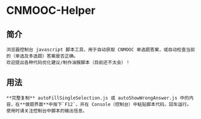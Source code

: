 # CNMOOC-Helper
## 简介
	浏览器控制台 javascript 脚本工具，用于自动获取 CNMOOC 单选题答案，或自动检查当前的（单选及多选题）答案是否正确。
	欢迎提出各种代码优化建议/制作油猴脚本（目前还不太会）！
## 用法
	**完整复制** autoFillSingleSelection.js 或 autoShowWrongAnswer.js 中的内容，在**做题界面**中按下`F12`，并在 Console（控制台）中粘贴脚本代码，回车运行。
	使用时请关注控制台中脚本的输出信息。
